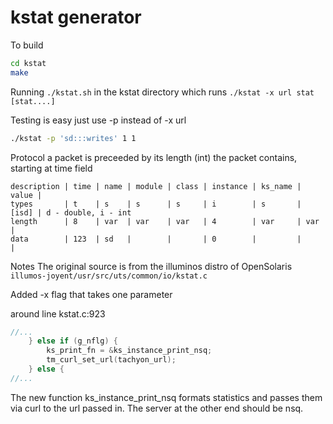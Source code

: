 kstat generator
=====================

To build
```bash
cd kstat
make
```

Running
`./kstat.sh` in the kstat directory
which runs `./kstat -x url stat [stat....]`

Testing is easy just use -p instead of -x url
```bash
./kstat -p 'sd:::writes' 1 1
```

Protocol
a packet is preceeded by its length (int) the packet contains, starting at time field

```
description | time | name | module | class | instance | ks_name | value |
types       | t    | s    | s      | s     | i        | s       | [isd] | d - double, i - int
length      | 8    | var  | var    | var   | 4        | var     | var   |
data        | 123  | sd   |        |       | 0        |         |       |
```

Notes
The original source is from the illuminos distro of OpenSolaris
`illumos-joyent/usr/src/uts/common/io/kstat.c`

Added -x flag that takes one parameter

around line kstat.c:923
```c
//...
	} else if (g_nflg) {
		ks_print_fn = &ks_instance_print_nsq;
		tm_curl_set_url(tachyon_url);
	} else {
//...
```

The new function ks_instance_print_nsq formats statistics and passes them via curl to 
the url passed in.  The server at the other end should be nsq.

